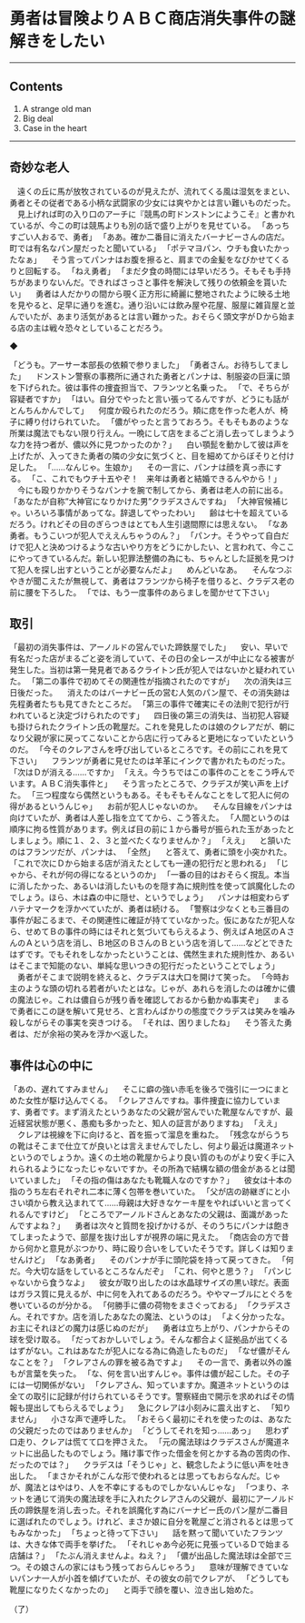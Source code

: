 # 勇者は冒険よりＡＢＣ商店消失事件の謎解きをしたい

---

## Contents

1. A strange old man
1. Big deal
1. Case in the heart

---

## 奇妙な老人


　遠くの丘に馬が放牧されているのが見えたが、流れてくる風は湿気をまとい、勇者とその従者である小柄な武闘家の少女には爽やかとは言い難いものだった。
　見上げれば町の入り口のアーチに『競馬の町ドンストンにようこそ』と書かれているが、今この町は競馬よりも別の話で盛り上がりを見せている。
「あっちすごい人おるで、勇者」
「ああ。確か二番目に消えたバーナビーさんの店だ。町では有名なパン屋だったと聞いている」
「ポテマヨパン、ウチも食いたかったなぁ」
　そう言ってパンナはお腹を擦ると、肩までの金髪をなびかせてくるりと回転する。
「ねえ勇者」
「まだ夕食の時間には早いだろう。そもそも手持ちがあまりないんだ。できればさっさと事件を解決して残りの依頼金を貰いたい」
　勇者は人だかりの間から覗く正方形に綺麗に整地されたように映る土地を見やると、足早に通りを進む。通り沿いには飲み屋や花屋、服屋に雑貨屋と並んでいたが、あまり活気があるとは言い難かった。おそらく頭文字がＤから始まる店の主は戦々恐々としていることだろう。


◆


「どうも。アーサー本部長の依頼で参りました」
「勇者さん。お待ちしてました」
　ドンストン警察の事務所に通された勇者とパンナは、制服姿の巨漢に頭を下げられた。彼は事件の捜査担当で、フランツと名乗った。
「で、そちらが容疑者ですか」
「はい。自分でやったと言い張ってるんですが、どうにも話がとんちんかんでして」
　何度か殴られたのだろう。頬に痣を作った老人が、椅子に縛り付けられていた。
「儂がやったと言うておろう。そもそもあのような所業は魔法でもない限り行えん。一晩にして店をまるごと消し去ってしまうような力を持つ者が、儂以外に見つかったのか？」
　白い顎髭を動かして彼は声を上げたが、入ってきた勇者の隣の少女に気づくと、目を細めてからぼそりと付け足した。
「……なんじゃ。生娘か」
　その一言に、パンナは顔を真っ赤にする。
「こ、これでもウチ十五やぞ！　来年は勇者と結婚できるんやから！」
　今にも殴りかかりそうなパンナを腕で制してから、勇者は老人の前に出る。
「あなたが自称”大神官になりかけた男”クラデスさんですね」
「大神官候補じゃ。いろいろ事情があってな。辞退してやったわい」
　齢は七十を超えているだろう。けれどその目のぎらつきはとても人生引退間際には思えない。
「なあ勇者。もうこいつが犯人でええんちゃうのん？」
「パンナ。そうやって自白だけで犯人と決めつけるような古いやり方をどうにかしたい、と言われて、今ここにやってきているんだ。新しい犯罪法整備の為にも、ちゃんとした証拠を見つけて犯人を探し出すということが必要なんだよ」
　めんどいなあ。
　そんなつぶやきが聞こえたが無視して、勇者はフランツから椅子を借りると、クラデス老の前に腰を下ろした。
「では、もう一度事件のあらましを聞かせて下さい」

## 取引

「最初の消失事件は、アーノルドの営んでいた蹄鉄屋でした」
　安い、早いで有名だった店がまるごと姿を消していて、その日の全レースが中止になる被害が発生した。当初は第一発見者であるクライトン氏が犯人ではないかと疑われていた。
「第二の事件で初めてその関連性が指摘されたのですが」
　次の消失は三日後だった。
　消えたのはバーナビー氏の営む人気のパン屋で、その消失跡は先程勇者たちも見てきたところだ。
「第三の事件で確実にその法則で犯行が行われていると決定づけられたのです」
　四日後の第三の消失は、当初犯人容疑も掛けられたクライトン氏の靴屋だ。これを発見したのは娘のクレアだが、朝になり父親が家に戻ってこないことから店に行ってみると更地になっていたというのだ。
「今そのクレアさんを呼び出しているところです。その前にこれを見て下さい」
　フランツが勇者に見せたのは羊革にインクで書かれたものだった。
「次はＤが消える……ですか」
「ええ。今うちではこの事件のことをこう呼んでいます。ＡＢＣ消失事件と」
　そう言ったところで、クラデスが笑い声を上げた。
「三つ程度なら偶然というもある。そもそもそんなことをして犯人に何の得があるというんじゃ」
　お前が犯人じゃないのか。
　そんな目線をパンナは向けていたが、勇者は人差し指を立ててから、こう答えた。
「人間というのは順序に拘る性質があります。例えば目の前に１から番号が振られた玉があったとしましょう。順に１、２、３と並べたくなりませんか？」
「ええ」
　と頷いたのはフランツだが、パンナは、
「全然」
　と答えて、勇者に頭を小突かれた。
「これで次にＤから始まる店が消えたとしても一連の犯行だと思われる」
「じゃから、それが何の得になるというのか」
「一番の目的はおそらく撹乱。本当に消したかった、あるいは消したいものを隠す為に規則性を使って誤魔化したのでしょう。ほら、木は森の中に隠せ、というでしょう」
　パンナは相変わらずハテナマークを浮かべていたが、勇者は続ける。
「警察は少なくとも三番目の事件が起こるまで、その関連性に確証が持てていなかった。仮にあなたが犯人なら、せめてＢの事件の時にはそれと気づいてもらえるよう、例えばＡ地区のＡさんのＡという店を消し、Ｂ地区のＢさんのＢという店を消して……などとできたはずです。でもそれをしなかったということは、偶然生まれた規則性か、あるいはそこまで知能のない、単純な思いつきの犯行だったということでしょう」
　勇者がそこまで説明を終えると、クラデスは大口を開けて笑った。
「今時お主のような頭の切れる若者がいたとはな。じゃが、あれらを消したのは確かに儂の魔法じゃ。これは儂自らが残り香を確認しておるから動かぬ事実ぞ」
　まるで勇者にこの謎を解いて見せろ、と言わんばかりの態度でクラデスは笑みを噛み殺しながらその事実を突きつける。
「それは、困りましたね」
　そう答えた勇者は、だが余裕の笑みを浮かべ返した。

## 事件は心の中に

「あの、遅れてすみません」
　そこに癖の強い赤毛を後ろで強引に一つにまとめた女性が駆け込んでくる。
「クレアさんですね。事件捜査に協力しています、勇者です。まず消えたというあなたの父親が営んでいた靴屋なんですが、最近経営状態が悪く、愚痴も多かったと、知人の証言がありますね」
「ええ」
　クレアは視線を下に向けると、首を振って溜息を重ねた。
「残念ながらうちの靴はそこまで仕立てが良いとは言えませんでしたし、何より最近は魔道ネットというのでしょうか。遠くの土地の靴屋からより良い質のものがより安く手に入れられるようになったじゃないですか。その所為で結構な額の借金があるとは聞いていました」
「その指の傷はあなたも靴職人なのですか？」
　彼女は十本の指のうち左右それぞれ二本に薄く包帯を巻いていた。
「父が店の跡継ぎにと小さい頃から教え込まれてて……母親は大好きなケーキ屋をやればいいと言ってくれるんですけど」
「ところでアーノルドさんとあなたの父親は、面識があったんですよね？」
　勇者は次々と質問を投げかけるが、そのうちにパンナは飽きてしまったようで、部屋を抜け出しすが視界の端に見えた。
「商店会の方で昔から何かと意見がぶつかり、時に殴り合いをしていたそうです。詳しくは知りませんけど」
「なあ勇者」
　そのパンナが手に頭陀袋を持って戻ってきた。
「何だ。今大切な話をしているところなんだぞ」
「これ、何やと思う？」
「パンじゃないから食うなよ」
　彼女が取り出したのは水晶球サイズの黒い球だ。表面はガラス質に見えるが、中に何を入れてあるのだろう。ややマーブルにとぐろを巻いているのが分かる。
「何勝手に儂の荷物をまさぐっておる」
「クラデスさん。それですか。店を消したあなたの魔法、というのは」
「よく分かったな。お主にそれほどの魔力は感じぬのだが」
　勇者は立ち上がり、パンナからその球を受け取る。
「だっておかしいでしょう。そんな都合よく証拠品が出てくるはずがない。これはあなたが犯人になる為に偽造したものだ」
「なぜ儂がそんなことを？」
「クレアさんの罪を被る為ですよ」
　その一言で、勇者以外の誰もが言葉を失った。
「な、何を言い出すんじゃ。事件は儂が起こした。その子には一切関係がない」
「クレアさん、知っていますか。魔道ネットというのは全ての取引に記録が付けられているそうです。警察経由で開示を求めればその情報も提出してもらえるでしょう」
　急にクレアは小刻みに震え出すと、
「知りません」
　小さな声で連呼した。
「おそらく最初にそれを使ったのは、あなたの父親だったのではありませんか」
「どうしてそれを知っ……あっ」
　思わず口走り、クレアは慌てて口を押さえた。
「元の魔法球はクラデスさんが魔道ネットに出品したものでしょう。賭け事で作った借金を何とかする為の苦肉の作、だったのでは？」
　クラデスは「そうじゃ」と、観念したように低い声を吐き出した。
「まさかそれがこんな形で使われるとは思ってもおらなんだ。じゃが、魔法とはやはり、人を不幸にするものでしかないんじゃな」
「つまり、ネットを通じて消失の魔法球を手に入れたクレアさんの父親が、最初にアーノルド氏の蹄鉄屋を消し去った。それを誤魔化す為にバーナビー氏のパン屋が二番目に選ばれたのでしょう。けれど、まさか娘に自分を靴屋ごと消されるとは思ってもみなかった」
「ちょっと待って下さい」
　話を黙って聞いていたフランツは、大きな体で両手を挙げた。
「それじゃあ今必死に見張っているＤで始まる店舗は？」
「たぶん消えませんよ。ねえ？」
「儂が出品した魔法球は全部で三つ。その娘さんの家にはもう残っておらんじゃろう」
　意味が理解できていないパンナ一人が小首を傾げていたが、その彼女の前でクレアが、
「どうしても靴屋になりたくなかったの」
　と両手で顔を覆い、泣き出し始めた。

（了）

